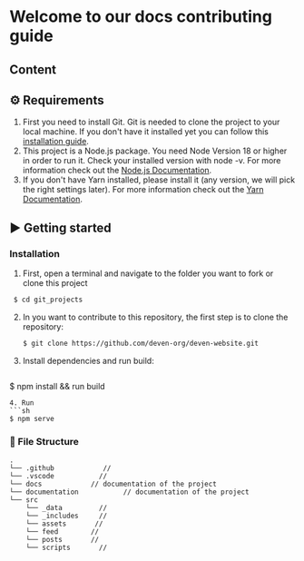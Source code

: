 # Welcome to our docs contributing guide

## Content

## :gear: Requirements
1. First you need to install Git. Git is needed to clone the project to your local machine. If you don't have it
   installed yet you can follow this
   [installation guide](https://git-scm.com/book/en/v2/Getting-Started-Installing-Git).
2. This project is a Node.js package. You need Node Version 18 or higher in order to run it. Check your installed
   version with node -v. For more information check out the [Node.js Documentation](https://nodejs.org/en/docs/).
3. If you don't have Yarn installed, please install it (any version, we will pick the right settings later). For more
   information check out the [Yarn Documentation](https://classic.yarnpkg.com/en/docs).

## :arrow_forward: Getting started
### Installation

1. First, open a terminal and navigate to the folder you want to fork or clone this project
  ```sh
   $ cd git_projects
   ```
2. In you want to contribute to this repository, the first step is to clone the repository:
   ```sh
   $ git clone https://github.com/deven-org/deven-website.git
   ```
3. Install dependencies and run build:
   ```sh
  $ npm install && run build
   ```
4. Run
 ```sh
  $ npm serve
   ```

### :file_folder: File Structure

    .
    └── .github            // 
    └── .vscode           // 
    └── docs            // documentation of the project
    └── documentation           // documentation of the project
    └── src
        └── _data         // 
        └── _includes     // 
        └── assets       // 
        └── feed        // 
        └── posts       // 
        └── scripts       // 

